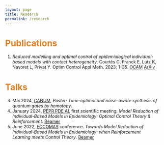 ```yaml
---
layout: page
title: Research
permalink: /research
---
```


# <span style="color:#e67e22"> Publications </span>

1. *Reduced modelling and optimal control of epidemiological individual-based models with contact heterogeneity*. Courtès C, Franck E, Lutz K, Navoret L, Privat Y. Optim Control Appl Meth. 2023; 1-35. [OCAM](https://onlinelibrary.wiley.com/doi/10.1002/oca.2970) [ArXiv](https://arxiv.org/abs/2205.06539)

# <span style="color:#e67e22"> Talks </span>

3. Mai 2024, [CANUM](https://canum2024.math.cnrs.fr/en/), *Poster: Time-optimal and noise-aware synthesis of quantum gates by homotopy*. 
2. January 2024, [PEPR PDE AI](https://pde-ai.math.cnrs.fr/events/kickoff_jan_24/), first scientific meeting. *Model Reduction of Individual-Based Models in Epidemiology: Optimal Control Theory & Reinforcement*. [Beamer](https://seafile.unistra.fr/f/347605db6a734080b60e/?dl=1)
1. June 2022, [ECCOMAS](https://www.eccomas2022.org/frontal/ProgSesion.asp?id=58) conference. *Towards Model Reduction of Individual-Based Models in Epidemiology: when Reinforcement Learning meets Control Theory*. [Beamer](https://seafile.unistra.fr/f/1dfbf032e3ff4e95893c/?dl=1)

